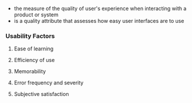 - the measure of the quality of user's experience when interacting with a product or system
- is a quality attribute that assesses how easy user interfaces are to use

### Usability Factors
1. Ease of learning
	
2. Efficiency of use
3. Memorability
4. Error frequency and severity
5. Subjective satisfaction